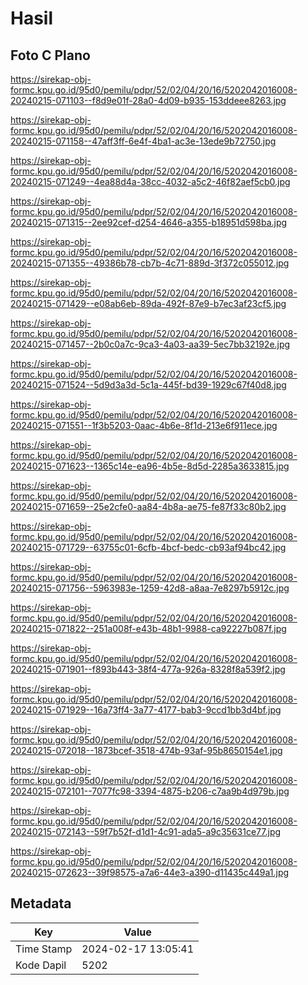 # Hasil

## Foto C Plano

https://sirekap-obj-formc.kpu.go.id/95d0/pemilu/pdpr/52/02/04/20/16/5202042016008-20240215-071103--f8d9e01f-28a0-4d09-b935-153ddeee8263.jpg

https://sirekap-obj-formc.kpu.go.id/95d0/pemilu/pdpr/52/02/04/20/16/5202042016008-20240215-071158--47aff3ff-6e4f-4ba1-ac3e-13ede9b72750.jpg

https://sirekap-obj-formc.kpu.go.id/95d0/pemilu/pdpr/52/02/04/20/16/5202042016008-20240215-071249--4ea88d4a-38cc-4032-a5c2-46f82aef5cb0.jpg

https://sirekap-obj-formc.kpu.go.id/95d0/pemilu/pdpr/52/02/04/20/16/5202042016008-20240215-071315--2ee92cef-d254-4646-a355-b18951d598ba.jpg

https://sirekap-obj-formc.kpu.go.id/95d0/pemilu/pdpr/52/02/04/20/16/5202042016008-20240215-071355--49386b78-cb7b-4c71-889d-3f372c055012.jpg

https://sirekap-obj-formc.kpu.go.id/95d0/pemilu/pdpr/52/02/04/20/16/5202042016008-20240215-071429--e08ab6eb-89da-492f-87e9-b7ec3af23cf5.jpg

https://sirekap-obj-formc.kpu.go.id/95d0/pemilu/pdpr/52/02/04/20/16/5202042016008-20240215-071457--2b0c0a7c-9ca3-4a03-aa39-5ec7bb32192e.jpg

https://sirekap-obj-formc.kpu.go.id/95d0/pemilu/pdpr/52/02/04/20/16/5202042016008-20240215-071524--5d9d3a3d-5c1a-445f-bd39-1929c67f40d8.jpg

https://sirekap-obj-formc.kpu.go.id/95d0/pemilu/pdpr/52/02/04/20/16/5202042016008-20240215-071551--1f3b5203-0aac-4b6e-8f1d-213e6f911ece.jpg

https://sirekap-obj-formc.kpu.go.id/95d0/pemilu/pdpr/52/02/04/20/16/5202042016008-20240215-071623--1365c14e-ea96-4b5e-8d5d-2285a3633815.jpg

https://sirekap-obj-formc.kpu.go.id/95d0/pemilu/pdpr/52/02/04/20/16/5202042016008-20240215-071659--25e2cfe0-aa84-4b8a-ae75-fe87f33c80b2.jpg

https://sirekap-obj-formc.kpu.go.id/95d0/pemilu/pdpr/52/02/04/20/16/5202042016008-20240215-071729--63755c01-6cfb-4bcf-bedc-cb93af94bc42.jpg

https://sirekap-obj-formc.kpu.go.id/95d0/pemilu/pdpr/52/02/04/20/16/5202042016008-20240215-071756--5963983e-1259-42d8-a8aa-7e8297b5912c.jpg

https://sirekap-obj-formc.kpu.go.id/95d0/pemilu/pdpr/52/02/04/20/16/5202042016008-20240215-071822--251a008f-e43b-48b1-9988-ca92227b087f.jpg

https://sirekap-obj-formc.kpu.go.id/95d0/pemilu/pdpr/52/02/04/20/16/5202042016008-20240215-071901--f893b443-38f4-477a-926a-8328f8a539f2.jpg

https://sirekap-obj-formc.kpu.go.id/95d0/pemilu/pdpr/52/02/04/20/16/5202042016008-20240215-071929--16a73ff4-3a77-4177-bab3-9ccd1bb3d4bf.jpg

https://sirekap-obj-formc.kpu.go.id/95d0/pemilu/pdpr/52/02/04/20/16/5202042016008-20240215-072018--1873bcef-3518-474b-93af-95b8650154e1.jpg

https://sirekap-obj-formc.kpu.go.id/95d0/pemilu/pdpr/52/02/04/20/16/5202042016008-20240215-072101--7077fc98-3394-4875-b206-c7aa9b4d979b.jpg

https://sirekap-obj-formc.kpu.go.id/95d0/pemilu/pdpr/52/02/04/20/16/5202042016008-20240215-072143--59f7b52f-d1d1-4c91-ada5-a9c35631ce77.jpg

https://sirekap-obj-formc.kpu.go.id/95d0/pemilu/pdpr/52/02/04/20/16/5202042016008-20240215-072623--39f98575-a7a6-44e3-a390-d11435c449a1.jpg


## Metadata

| Key        | Value               |
| ---------- | ------------------- |
| Time Stamp | 2024-02-17 13:05:41 |
| Kode Dapil | 5202                |



